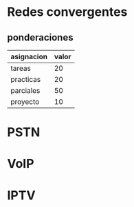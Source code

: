 # Redes convergentes

## ponderaciones

| asignacion | valor |
| ---------- | ----- |
| tareas     | 20    |
| practicas  | 20    |
| parciales  | 50    |
| proyecto   | 10    |

##

# PSTN

# VoIP

# IPTV